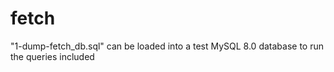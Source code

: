 # fetch
"1-dump-fetch_db.sql" can be loaded into a test MySQL 8.0 database to run the queries included
